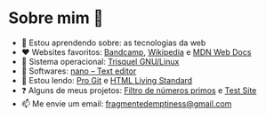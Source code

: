 # Sobre mim 👋

- 🌱 Estou aprendendo sobre: as tecnologias da web
- ❤️ Websites favoritos: [Bandcamp](https://bandcamp.com/), [Wikipedia](https://en.wikipedia.org/) e [MDN Web Docs](https://developer.mozilla.org/)
- 🐧 Sistema operacional: [Trisquel GNU/Linux](https://trisquel.info/)
- 🔧 Softwares: [nano – Text editor](https://www.nano-editor.org/)
- 📖 Estou lendo: [Pro Git](https://git-scm.com/book) e [HTML Living Standard](https://html.spec.whatwg.org/multipage)
- ❓ Alguns de meus projetos: [Filtro de números primos](https://fragmentedemptiness.github.io/prime-number-filter) e [Test Site](https://fragmentedemptiness.github.io/test-site)
- 📫 Me envie um email: fragmentedemptiness@gmail.com
